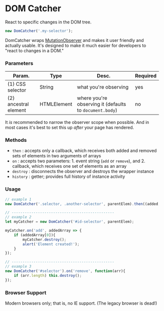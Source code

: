 # DOM Catcher
React to specific changes in the DOM tree.

```js
new DomCatcher('.my-selector');
```

DomCatcher wraps [MutationObserver](https://developer.mozilla.org/en/docs/Web/API/MutationObserver) and makes it user friendly and actually usable. It's designed to make it much easier for developers to "react to changes in a DOM."


### Parameters
Param. | Type | Desc. | Required
--- | --- | --- | ---
(1) CSS selector | String | what you're observing | yes
(2) ancestral element | HTMLElement | where you're observing it (defaults to `document.body`) | no

It _is_ recommended to narrow the observer scope when possible. And in most cases it's best to set this up _after_ your page has rendered.


### Methods
- `then` : accepts only a callback, which receives both added and removed sets of elements in two arguments of arrays
- `on` : accepts two parameters: 1. event string (`add` or `remove`), and 2. callback, which receives one set of elements as an array
- `destroy` : disconnects the observer and destroys the wrapper instance
- `history` : getter; provides full history of instance activity


### Usage
```js
// example 1
new DomCatcher('.selector, .another-selector', parentElem).then((added, removed) => {});

// -----------------------------------------------
// example 2
let myCatcher = new DomCatcher('#id-selector', parentElem);

myCatcher.on('add', addedArray => {
	if (addedArray[0]){
		myCatcher.destroy();
		alert('Element created!');
	}
});

// -----------------------------------------------
// example 3
new DomCatcher('#selector').on('remove', function(arr){
	if (arr.length) this.destroy();
});
```


### Browser Support
Modern browsers only; that is, no IE support. (The legacy browser is dead!)